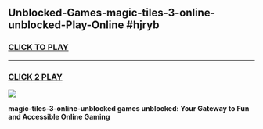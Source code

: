 
## Unblocked-Games-magic-tiles-3-online-unblocked-Play-Online #hjryb
<h3>
<a href="https://news.freeplayer.one?title=magic-tiles-3-online-unblocked&ref=3">CLICK TO PLAY</a></h3>
<hr>

<h3>
<a href="https://news.freeplayer.one?title=magic-tiles-3-online-unblocked&ref=3">CLICK 2 PLAY</a>
  
</h3>

<a href="https://news.freeplayer.one?title=magic-tiles-3-online-unblocked&ref=3"><img src="https://clearcache.store/games.png"></a>


**magic-tiles-3-online-unblocked games unblocked: Your Gateway to Fun and Accessible Online Gaming**
